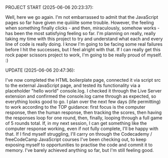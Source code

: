 PROJECT START (2025-06-06 20:23:37):

Well, here we go again. I'm not embarrassed to admit that the JavaScript pages so far have given me quiiiiite some trouble. However, the feeling when something finally clicks - and then, miraculously, somehow works - has been the most satisfying feeling so far. I'm planning on really, really taking my time with this project to try and understand what each and every line of code is really doing. I know I'm going to be facing some real failures before I hit the successes, but I feel alright with that. If I can really get this rock paper scissors project to work, I'm going to be really proud of myself. :)

UPDATE (2025-06-06 20:47:36):

I've now completed the HTML boilerplate page, connected it via script src to the external JavaScript page, and tested its functionality via a placeholder "hello world" console.log. I checked it through the Live Server extension and confirmed the console.log came through as expected, so everything looks good to go. I plan over the next few days (life permitting) to work according to the TOP guidance: first focus is the computer response, then the human response, then tracking the scores, then having the responses loop for one round, then, finally, looping through a full game of 5 rounds total. If, in my next session, I can get something like the computer response working, even if not fully complete, I'll be happy with that. If I find myself struggling, I'll carry on through the Codecademy / freeCodeCamp JavaScript courses I've been checking out, to keep exposing myself to opportunities to practise the code and commit it to memory. I've barely achieved anything so far, but I'm still feeling good.